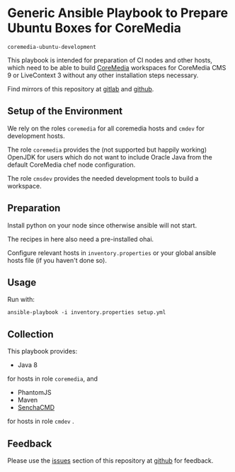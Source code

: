 # Generic Ansible Playbook to Prepare Ubuntu Boxes for CoreMedia

`coremedia-ubuntu-development`

This playbook is intended for preparation of CI nodes and other hosts, which 
need to be able to build [CoreMedia][coremedia] workspaces for CoreMedia CMS 9 
or LiveContext 3 without any other installation steps necessary.

Find mirrors of this repository at [gitlab][gitlab] and [github][github].


## Setup of the Environment

We rely on the roles `coremedia` for all coremedia hosts and `cmdev` for 
development hosts.

The role `coremedia` provides the (not supported but happily working) OpenJDK 
for users which do not want to include Oracle Java from the default CoreMedia 
chef node configuration.

The role `cmsdev` provides the needed development tools to build a workspace.


## Preparation

Install python on your node since otherwise ansible will not start.

The recipes in here also need a pre-installed ohai.

Configure relevant hosts in `inventory.properties` or your global ansible hosts 
file (if you haven't done so).


## Usage

Run with: 

```
ansible-playbook -i inventory.properties setup.yml
```


## Collection

This playbook provides:

* Java 8 

for hosts in role `coremedia`, and

* PhantomJS
* Maven
* [SenchaCMD][sencha]

for hosts in role `cmdev` .


## Feedback

Please use the [issues][issues] section of this repository at [github][github] 
for feedback. 

[issues]: https://github.com/provocon/coremedia-centos-development/issues
[sencha]: https://www.sencha.com/products/extjs/cmd-download/
[coremedia]: http://www.coremedia.com/
[github]: https://github.com/provocon/coremedia-centos-development
[gitlab]: https://gitlab.com/provocon/coremedia-centos-development
